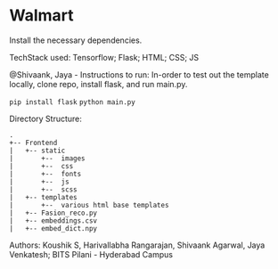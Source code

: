 # Walmart

Install the necessary dependencies.

TechStack used: Tensorflow; Flask; HTML; CSS; JS

@Shivaank, Jaya - Instructions to run: In-order to test out the template locally,
clone repo, install flask, and run main.py.

`pip install flask`
`python main.py`

Directory Structure: 
```
.
+-- Frontend
|   +-- static
|		+--  images
|		+--  css
|		+--  fonts
|		+--  js
|		+--  scss
|   +-- templates
|		+--  various html base templates
|   +-- Fasion_reco.py
|   +-- embeddings.csv
|   +-- embed_dict.npy
```

Authors: Koushik S, Harivallabha Rangarajan, Shivaank Agarwal, Jaya Venkatesh; BITS Pilani - Hyderabad Campus

